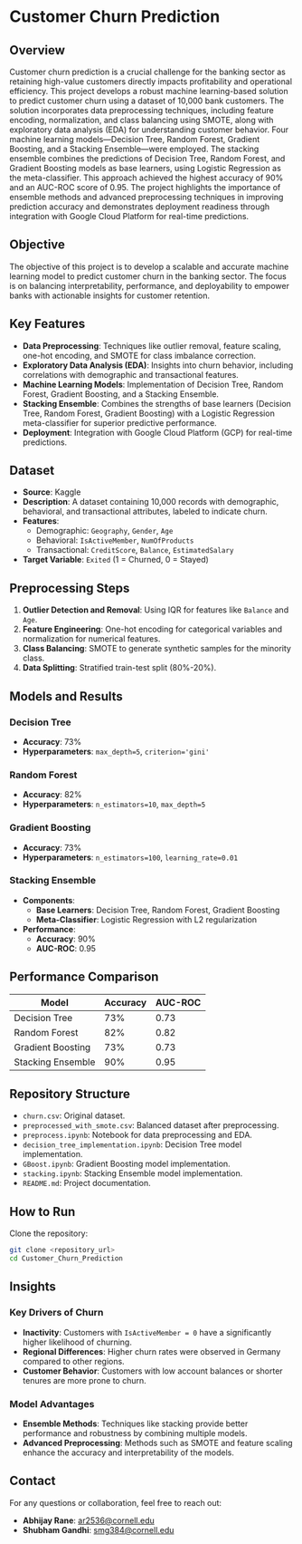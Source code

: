 # Customer Churn Prediction

## Overview

Customer churn prediction is a crucial challenge for the banking sector as retaining high-value customers directly impacts profitability and operational efficiency. This project develops a robust machine learning-based solution to predict customer churn using a dataset of 10,000 bank customers. The solution incorporates data preprocessing techniques, including feature encoding, normalization, and class balancing using SMOTE, along with exploratory data analysis (EDA) for understanding customer behavior. Four machine learning models—Decision Tree, Random Forest, Gradient Boosting, and a Stacking Ensemble—were employed. The stacking ensemble combines the predictions of Decision Tree, Random Forest, and Gradient Boosting models as base learners, using Logistic Regression as the meta-classifier. This approach achieved the highest accuracy of 90% and an AUC-ROC score of 0.95. The project highlights the importance of ensemble methods and advanced preprocessing techniques in improving prediction accuracy and demonstrates deployment readiness through integration with Google Cloud Platform for real-time predictions.

## Objective

The objective of this project is to develop a scalable and accurate machine learning model to predict customer churn in the banking sector. The focus is on balancing interpretability, performance, and deployability to empower banks with actionable insights for customer retention.

## Key Features

- **Data Preprocessing**: Techniques like outlier removal, feature scaling, one-hot encoding, and SMOTE for class imbalance correction.
- **Exploratory Data Analysis (EDA)**: Insights into churn behavior, including correlations with demographic and transactional features.
- **Machine Learning Models**: Implementation of Decision Tree, Random Forest, Gradient Boosting, and a Stacking Ensemble.
- **Stacking Ensemble**: Combines the strengths of base learners (Decision Tree, Random Forest, Gradient Boosting) with a Logistic Regression meta-classifier for superior predictive performance.
- **Deployment**: Integration with Google Cloud Platform (GCP) for real-time predictions.

## Dataset

- **Source**: Kaggle
- **Description**: A dataset containing 10,000 records with demographic, behavioral, and transactional attributes, labeled to indicate churn.
- **Features**:
  - Demographic: `Geography`, `Gender`, `Age`
  - Behavioral: `IsActiveMember`, `NumOfProducts`
  - Transactional: `CreditScore`, `Balance`, `EstimatedSalary`
- **Target Variable**: `Exited` (1 = Churned, 0 = Stayed)

## Preprocessing Steps

1. **Outlier Detection and Removal**: Using IQR for features like `Balance` and `Age`.
2. **Feature Engineering**: One-hot encoding for categorical variables and normalization for numerical features.
3. **Class Balancing**: SMOTE to generate synthetic samples for the minority class.
4. **Data Splitting**: Stratified train-test split (80%-20%).

## Models and Results

### Decision Tree
- **Accuracy**: 73%
- **Hyperparameters**: `max_depth=5`, `criterion='gini'`

### Random Forest
- **Accuracy**: 82%
- **Hyperparameters**: `n_estimators=10`, `max_depth=5`

### Gradient Boosting
- **Accuracy**: 73%
- **Hyperparameters**: `n_estimators=100`, `learning_rate=0.01`

### Stacking Ensemble
- **Components**:
  - **Base Learners**: Decision Tree, Random Forest, Gradient Boosting
  - **Meta-Classifier**: Logistic Regression with L2 regularization
- **Performance**:
  - **Accuracy**: 90%
  - **AUC-ROC**: 0.95

## Performance Comparison

| Model                | Accuracy | AUC-ROC |
|----------------------|----------|---------|
| Decision Tree        | 73%      | 0.73    |
| Random Forest        | 82%      | 0.82    |
| Gradient Boosting    | 73%      | 0.73    |
| Stacking Ensemble    | 90%      | 0.95    |

## Repository Structure

- `churn.csv`: Original dataset.
- `preprocessed_with_smote.csv`: Balanced dataset after preprocessing.
- `preprocess.ipynb`: Notebook for data preprocessing and EDA.
- `decision_tree_implementation.ipynb`: Decision Tree model implementation.
- `GBoost.ipynb`: Gradient Boosting model implementation.
- `stacking.ipynb`: Stacking Ensemble model implementation.
- `README.md`: Project documentation.

## How to Run

 Clone the repository:
   ```bash
   git clone <repository_url>
   cd Customer_Churn_Prediction
  ```
## Insights

### Key Drivers of Churn
- **Inactivity**: Customers with `IsActiveMember = 0` have a significantly higher likelihood of churning.
- **Regional Differences**: Higher churn rates were observed in Germany compared to other regions.
- **Customer Behavior**: Customers with low account balances or shorter tenures are more prone to churn.

### Model Advantages
- **Ensemble Methods**: Techniques like stacking provide better performance and robustness by combining multiple models.
- **Advanced Preprocessing**: Methods such as SMOTE and feature scaling enhance the accuracy and interpretability of the models.

## Contact

For any questions or collaboration, feel free to reach out:

- **Abhijay Rane**: ar2536@cornell.edu  
- **Shubham Gandhi**: smg384@cornell.edu
